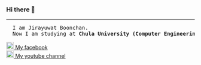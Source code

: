 ### Hi there 👋

<hr>
<pre>
  I am Jirayuwat Boonchan.
  Now I am studying at <strong>Chula University (Computer Engineering)</strong>
</pre>
<a href="https://www.facebook.com/people/Jirayuwat-Boonchan/100007474157942/"><img width ="20" heigth = "20" src="https://upload.wikimedia.org/wikipedia/commons/thumb/b/b8/2021_Facebook_icon.svg/800px-2021_Facebook_icon.svg.png"></img> My facebook</a>
<br>
<a href="https://www.youtube.com/channel/UCsoo8P6YvCsM7nXC30I8CYQ"><img width ="20" heigth = "20" src="https://upload.wikimedia.org/wikipedia/commons/thumb/0/09/YouTube_full-color_icon_%282017%29.svg/2560px-YouTube_full-color_icon_%282017%29.svg.png"></img> My youtube channel</a>
<!--
**jirayuwat12/jirayuwat12** is a ✨ _special_ ✨ repository because its `README.md` (this file) appears on your GitHub profile.

Here are some ideas to get you started:

- 🔭 I’m currently working on ...
- 🌱 I’m currently learning ...
- 👯 I’m looking to collaborate on ...
- 🤔 I’m looking for help with ...
- 💬 Ask me about ...
- 📫 How to reach me: ...
- 😄 Pronouns: ...
- ⚡ Fun fact: ...
-->
